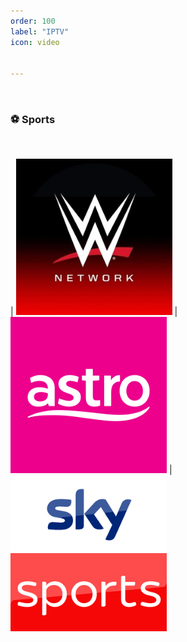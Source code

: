 ```yaml
---
order: 100
label: "IPTV"
icon: video


---
```

<br>

### ⚽ Sports
   
<br>

           
| <a target="_blank" href="https://vibestepler.github.io/w1"><img src="/static/wwe.jpeg" width="250" height="250"></a> | <a title="tv" target="_blank" href="https://vibestepler.github.io/a1"><img src="/static/astro.png" width="250" height="250"></a>  |  <a title="tv" target="_blank" href="https://vibestepler.github.io/s1"><img src="/static/sky.png" width="250" height="250"></a>


